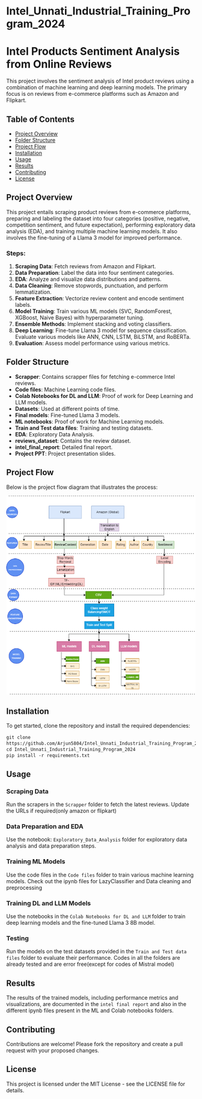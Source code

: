 # Intel_Unnati_Industrial_Training_Program_2024
<h1>Intel Products Sentiment Analysis from Online Reviews</h1>

<p>This project involves the sentiment analysis of Intel product reviews using a combination of machine learning and deep learning models. The primary focus is on reviews from e-commerce platforms such as Amazon and Flipkart.</p>

<h2>Table of Contents</h2>
<ul>
  <li><a href="#project-overview">Project Overview</a></li>
  <li><a href="#folder-structure">Folder Structure</a></li>
  <li><a href="#project-flow">Project Flow</a></li>
  <li><a href="#installation">Installation</a></li>
  <li><a href="#usage">Usage</a></li>
  <li><a href="#results">Results</a></li>
  <li><a href="#contributing">Contributing</a></li>
  <li><a href="#license">License</a></li>
</ul>

<h2 id="project-overview">Project Overview</h2>
<p>This project entails scraping product reviews from e-commerce platforms, preparing and labeling the dataset into four categories (positive, negative, competition sentiment, and future expectation), performing exploratory data analysis (EDA), and training multiple machine learning models. It also involves the fine-tuning of a Llama 3 model for improved performance.</p>

<h3>Steps:</h3>
<ol>
  <li><strong>Scraping Data</strong>: Fetch reviews from Amazon and Flipkart.</li>
  <li><strong>Data Preparation</strong>: Label the data into four sentiment categories.</li>
  <li><strong>EDA</strong>: Analyze and visualize data distributions and patterns.</li>
  <li><strong>Data Cleaning</strong>: Remove stopwords, punctuation, and perform lemmatization.</li>
  <li><strong>Feature Extraction</strong>: Vectorize review content and encode sentiment labels.</li>
  <li><strong>Model Training</strong>: Train various ML models (SVC, RandomForest, XGBoost, Naive Bayes) with hyperparameter tuning.</li>
  <li><strong>Ensemble Methods</strong>: Implement stacking and voting classifiers.</li>
  <li><strong>Deep Learning</strong>: Fine-tune Llama 3 model for sequence classification. Evaluate various models like ANN, CNN, LSTM, BiLSTM, and RoBERTa.</li>
  <li><strong>Evaluation</strong>: Assess model performance using various metrics.</li>
</ol>

<h2 id="folder-structure">Folder Structure</h2>
<ul>
  <li><strong>Scrapper</strong>: Contains scrapper files for fetching e-commerce Intel reviews.</li>
  <li><strong>Code files</strong>: Machine Learning code files.</li>
  <li><strong>Colab Notebooks for DL and LLM</strong>: Proof of work for Deep Learning and LLM models.</li>
  <li><strong>Datasets</strong>: Used at different points of time.</li>
  <li><strong>Final models</strong>: Fine-tuned Llama 3 models.</li>
  <li><strong>ML notebooks</strong>: Proof of work for Machine Learning models.</li>
  <li><strong>Train and Test data files</strong>: Training and testing datasets.</li>
  <li><strong>EDA</strong>: Exploratory Data Analysis.</li>
  <li><strong>reviews_dataset</strong>: Contains the review dataset.</li>
  <li><strong>intel_final_report</strong>: Detailed final report.</li>
  <li><strong>Project PPT</strong>: Project presentation slides.</li>
</ul>

<h2 id="project-flow">Project Flow</h2>
<p>Below is the project flow diagram that illustrates the process:</p>
<img src="Project flow.png" alt="Project Flow Diagram" />

<h2 id="installation">Installation</h2>
<p>To get started, clone the repository and install the required dependencies:</p>
<pre><code>git clone https://github.com/Arjun5804/Intel_Unnati_Industrial_Training_Program_2024.git
cd Intel_Unnati_Industrial_Training_Program_2024
pip install -r requirements.txt</code></pre>

<h2 id="usage">Usage</h2>

<h3>Scraping Data</h3>
<p>Run the scrapers in the <code>Scrapper</code> folder to fetch the latest reviews. Update the URLs if required(only amazon or flipkart)</p>

<h3>Data Preparation and EDA</h3>
<p>Use the notebook: <code>Exploratory_Data_Analysis</code> folder for exploratory data analysis and data preparation steps.</p>

<h3>Training ML Models</h3>
<p>Use the code files in the <code>Code files</code> folder to train various machine learning models. Check out the ipynb files for LazyClassifier and Data cleaning and preprocessing</p>

<h3>Training DL  and LLM Models</h3>
<p>Use the notebooks in the <code>Colab Notebooks for DL and LLM</code> folder to train deep learning models and the fine-tuned Llama 3 8B model.</p>

<h3>Testing</h3>
<p>Run the models on the test datasets provided in the <code>Train and Test data files</code> folder to evaluate their performance. Codes in all the folders are already tested and are error free(except for codes of Mistral model)</p>

<h2 id="results">Results</h2>
<p>The results of the trained models, including performance metrics and visualizations, are documented in the <code>intel final report</code> and also in the different ipynb files present in the ML and Colab notebooks folders.</p>

<h2 id="contributing">Contributing</h2>
<p>Contributions are welcome! Please fork the repository and create a pull request with your proposed changes.</p>

<h2 id="license">License</h2>
<p>This project is licensed under the MIT License - see the LICENSE file for details.</p>







 
